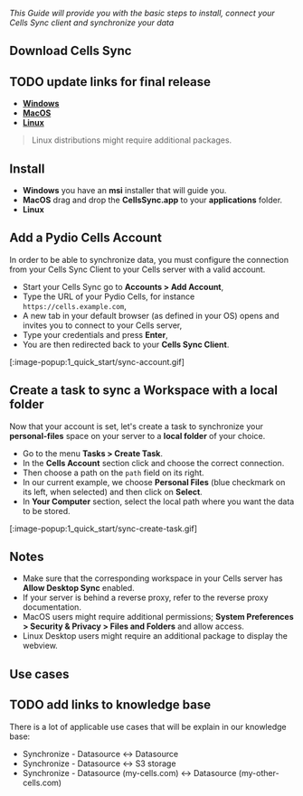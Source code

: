 _This Guide will provide you with the basic steps to install, connect your Cells Sync client and synchronize your data_

## Download Cells Sync

## TODO update links for final release

- [**Windows**](https://download.pydio.com/pub/cells-sync/release/0.9.0/windows-amd64/)
- [**MacOS**](https://download.pydio.com/pub/cells-sync/release/0.9.0/darwin-amd64/)
- [**Linux**](https://download.pydio.com/pub/cells-sync/release/0.9.0/linux-amd64/)

> Linux distributions might require additional packages.

## Install

- **Windows** you have an **msi** installer that will guide you.
- **MacOS** drag and drop the **CellsSync.app** to your **applications** folder.
- **Linux**

## Add a Pydio Cells Account

In order to be able to synchronize data, you must configure the connection from your Cells Sync Client to your Cells server with a valid account.

- Start your Cells Sync go to **Accounts > Add Account**,
- Type the URL of your Pydio Cells, for instance `https://cells.example.com`,
- A new tab in your default browser (as defined in your OS) opens and invites you to connect to your Cells server,
- Type your credentials and press **Enter**,
- You are then redirected back to your **Cells Sync Client**.

[:image-popup:1_quick_start/sync-account.gif]

## Create a task to sync a Workspace with a local folder

Now that your account is set, let's create a task to synchronize your **personal-files** space on your server to a **local folder** of your choice.

- Go to the menu **Tasks > Create Task**.
- In the **Cells Account** section click and choose the correct connection.
- Then choose a path on the `path` field on its right.
- In our current example, we choose **Personal Files** (blue checkmark on its left, when selected) and then click on **Select**.
- In  **Your Computer** section, select the local path where you want the data to be stored.

[:image-popup:1_quick_start/sync-create-task.gif]

## Notes

- Make sure that the corresponding workspace in your Cells server has **Allow Desktop Sync** enabled.
- If your server is behind a reverse proxy, refer to the reverse proxy documentation.
- MacOS users might require additional permissions; **System Preferences > Security & Privacy > Files and Folders** and allow access.
- Linux Desktop users might require an additional package to display the webview.

## Use cases

## TODO add links to knowledge base

There is a lot of applicable use cases that will be explain in our knowledge base:

- Synchronize - Datasource <-> Datasource
- Synchronize - Datasource <-> S3 storage
- Synchronize - Datasource (my-cells.com) <-> Datasource (my-other-cells.com)
